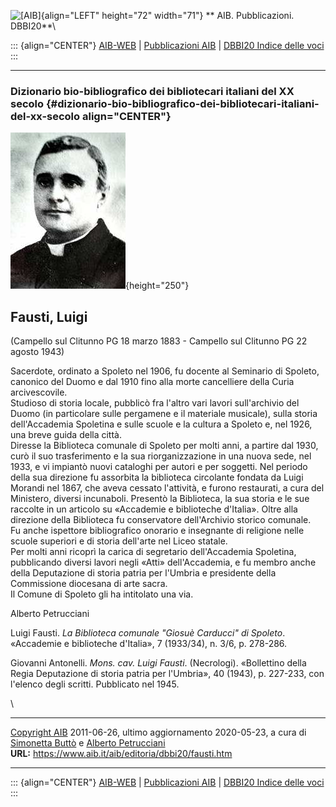![\[AIB\]](/aib/wi/aibv72.gif){align="LEFT" height="72" width="71"}
** AIB. Pubblicazioni. DBBI20**\

::: {align="CENTER"}
[AIB-WEB](/) \| [Pubblicazioni AIB](/pubblicazioni/) \| [DBBI20 Indice
delle voci](dbbi20.htm)
:::

------------------------------------------------------------------------

### Dizionario bio-bibliografico dei bibliotecari italiani del XX secolo {#dizionario-bio-bibliografico-dei-bibliotecari-italiani-del-xx-secolo align="CENTER"}

![\[Ritratto\]](fausti.jpg){height="250"}

## Fausti, Luigi

(Campello sul Clitunno PG 18 marzo 1883 - Campello sul Clitunno PG 22
agosto 1943)

Sacerdote, ordinato a Spoleto nel 1906, fu docente al Seminario di
Spoleto, canonico del Duomo e dal 1910 fino alla morte cancelliere della
Curia arcivescovile.\
Studioso di storia locale, pubblicò fra l\'altro vari lavori
sull\'archivio del Duomo (in particolare sulle pergamene e il materiale
musicale), sulla storia dell\'Accademia Spoletina e sulle scuole e la
cultura a Spoleto e, nel 1926, una breve guida della città.\
Diresse la Biblioteca comunale di Spoleto per molti anni, a partire dal
1930, curò il suo trasferimento e la sua riorganizzazione in una nuova
sede, nel 1933, e vi impiantò nuovi cataloghi per autori e per soggetti.
Nel periodo della sua direzione fu assorbita la biblioteca circolante
fondata da Luigi Morandi nel 1867, che aveva cessato l\'attività, e
furono restaurati, a cura del Ministero, diversi incunaboli. Presentò la
Biblioteca, la sua storia e le sue raccolte in un articolo su «Accademie
e biblioteche d\'Italia». Oltre alla direzione della Biblioteca fu
conservatore dell\'Archivio storico comunale.\
Fu anche ispettore bibliografico onorario e insegnante di religione
nelle scuole superiori e di storia dell\'arte nel Liceo statale.\
Per molti anni ricoprì la carica di segretario dell\'Accademia
Spoletina, pubblicando diversi lavori negli «Atti» dell\'Accademia, e fu
membro anche della Deputazione di storia patria per l\'Umbria e
presidente della Commissione diocesana di arte sacra.\
Il Comune di Spoleto gli ha intitolato una via.

Alberto Petrucciani

Luigi Fausti. *La Biblioteca comunale \"Giosuè Carducci\" di Spoleto*.
«Accademie e biblioteche d\'Italia», 7 (1933/34), n. 3/6, p. 278-286.

Giovanni Antonelli. *Mons. cav. Luigi Fausti*. (Necrologi). «Bollettino
della Regia Deputazione di storia patria per l\'Umbria», 40 (1943), p.
227-233, con l\'elenco degli scritti. Pubblicato nel 1945.

\

------------------------------------------------------------------------

[Copyright AIB](/su-questo-sito/dichiarazione-di-copyright-aib-web/)
2011-06-26, ultimo aggiornamento 2020-05-23, a cura di [Simonetta
Buttò](/aib/redazione3.htm) e [Alberto
Petrucciani](/su-questo-sito/redazione-aib-web/)\
**URL:** https://www.aib.it/aib/editoria/dbbi20/fausti.htm

------------------------------------------------------------------------

::: {align="CENTER"}
[AIB-WEB](/) \| [Pubblicazioni AIB](/pubblicazioni/) \| [DBBI20 Indice
delle voci](dbbi20.htm)
:::

